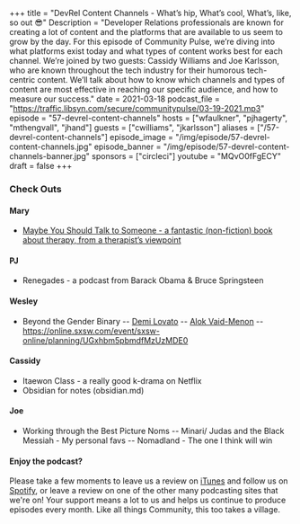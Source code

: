 +++
title = "DevRel Content Channels - What’s hip, What’s cool, What’s, like, so out 😎"
Description = "Developer Relations professionals are known for creating a lot of content and the platforms that are available to us seem to grow by the day. For this episode of Community Pulse, we’re diving into what platforms exist today and what types of content works best for each channel. We’re joined by two guests: Cassidy Williams and Joe Karlsson, who are known throughout the tech industry for their humorous tech-centric content. We’ll talk about how to know which channels and types of content are most effective in reaching our specific audience, and how to measure our success."
date = 2021-03-18
podcast_file = "https://traffic.libsyn.com/secure/communitypulse/03-19-2021.mp3"
episode = "57-devrel-content-channels"
hosts = ["wfaulkner", "pjhagerty", "mthengvall", "jhand"]
guests = ["cwilliams", "jkarlsson"]
aliases = ["/57-devrel-content-channels"]
episode_image = "/img/episode/57-devrel-content-channels.jpg"
episode_banner = "/img/episode/57-devrel-content-channels-banner.jpg"
sponsors = ["circleci"]
youtube = "MQvO0fFgECY"
draft = false
+++

### Check Outs

#### Mary

- [Maybe You Should Talk to Someone - a fantastic (non-fiction) book about therapy, from a therapist’s viewpoint](https://lorigottlieb.com/books/maybe-you-should-talk-to-someone/)

#### PJ

- Renegades - a podcast from Barack Obama & Bruce Springsteen

#### Wesley

- Beyond the Gender Binary
-- [Demi Lovato](https://online.sxsw.com/event/sxsw-online/person/RXZlbnRQZW9wbGVfNjIxNjMwMQ%3D%3D)
-- [Alok Vaid-Menon](https://online.sxsw.com/event/sxsw-online/person/RXZlbnRQZW9wbGVfNjI4MTQ2MQ%3D%3D)
-- https://online.sxsw.com/event/sxsw-online/planning/UGxhbm5pbmdfMzUzMDE0

#### Cassidy

- Itaewon Class - a really good k-drama on Netflix
- Obsidian for notes (obsidian.md)

#### Joe

- Working through the Best Picture Noms
-- Minari/ Judas and the Black Messiah - My personal favs
-- Nomadland - The one I think will win

#### Enjoy the podcast?
Please take a few moments to leave us a review on [iTunes](https://itunes.apple.com/us/podcast/community-pulse/id1218368182?mt=2) and follow us on [Spotify](https://open.spotify.com/show/3I7g5WfMSgpWu38zZMjet?si=565TMb81SaWwrJYbAIeOxQ), or leave a review on one of the other many podcasting sites that we're on! Your support means a lot to us and helps us continue to produce episodes every month. Like all things Community, this too takes a village.
